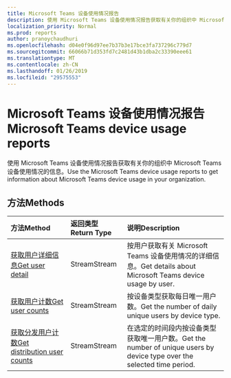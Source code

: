 ```yaml
---
title: Microsoft Teams 设备使用情况报告
description: 使用 Microsoft Teams 设备使用情况报告获取有关你的组织中 Microsoft Teams 设备使用情况的信息。
localization_priority: Normal
ms.prod: reports
author: pranoychaudhuri
ms.openlocfilehash: d04e0f96d97ee7b37b3e17bce3fa737296c779d7
ms.sourcegitcommit: 66066b71d353fd7c2481d43b1dba2c33390eee61
ms.translationtype: MT
ms.contentlocale: zh-CN
ms.lasthandoff: 01/26/2019
ms.locfileid: "29575553"
---
```

# <a name="microsoft-teams-device-usage-reports"></a><span data-ttu-id="f7059-103">Microsoft Teams 设备使用情况报告</span><span class="sxs-lookup"><span data-stu-id="f7059-103">Microsoft Teams device usage reports</span></span>

<span data-ttu-id="f7059-104">使用 Microsoft Teams 设备使用情况报告获取有关你的组织中 Microsoft Teams 设备使用情况的信息。</span><span class="sxs-lookup"><span data-stu-id="f7059-104">Use the Microsoft Teams device usage reports to get information about Microsoft Teams device usage in your organization.</span></span>

## <a name="methods"></a><span data-ttu-id="f7059-105">方法</span><span class="sxs-lookup"><span data-stu-id="f7059-105">Methods</span></span>

| <span data-ttu-id="f7059-106">方法</span><span class="sxs-lookup"><span data-stu-id="f7059-106">Method</span></span>                                   | <span data-ttu-id="f7059-107">返回类型</span><span class="sxs-lookup"><span data-stu-id="f7059-107">Return Type</span></span> | <span data-ttu-id="f7059-108">说明</span><span class="sxs-lookup"><span data-stu-id="f7059-108">Description</span></span>                              |
| :--------------------------------------- | :---------- | :--------------------------------------- |
| [<span data-ttu-id="f7059-109">获取用户详细信息</span><span class="sxs-lookup"><span data-stu-id="f7059-109">Get user detail</span></span>](../api/reportroot-getteamsdeviceusageuserdetail.md) | <span data-ttu-id="f7059-110">Stream</span><span class="sxs-lookup"><span data-stu-id="f7059-110">Stream</span></span>      | <span data-ttu-id="f7059-111">按用户获取有关 Microsoft Teams 设备使用情况的详细信息。</span><span class="sxs-lookup"><span data-stu-id="f7059-111">Get details about Microsoft Teams device usage by user.</span></span> |
| [<span data-ttu-id="f7059-112">获取用户计数</span><span class="sxs-lookup"><span data-stu-id="f7059-112">Get user counts</span></span>](../api/reportroot-getteamsdeviceusageusercounts.md) | <span data-ttu-id="f7059-113">Stream</span><span class="sxs-lookup"><span data-stu-id="f7059-113">Stream</span></span>      | <span data-ttu-id="f7059-114">按设备类型获取每日唯一用户数。</span><span class="sxs-lookup"><span data-stu-id="f7059-114">Get the number of daily unique users by device type.</span></span> |
| [<span data-ttu-id="f7059-115">获取分发用户计数</span><span class="sxs-lookup"><span data-stu-id="f7059-115">Get distribution user counts</span></span>](../api/reportroot-getteamsdeviceusagedistributionusercounts.md) | <span data-ttu-id="f7059-116">Stream</span><span class="sxs-lookup"><span data-stu-id="f7059-116">Stream</span></span>      | <span data-ttu-id="f7059-117">在选定的时间段内按设备类型获取唯一用户数。</span><span class="sxs-lookup"><span data-stu-id="f7059-117">Get the number of unique users by device type over the selected time period.</span></span> |
